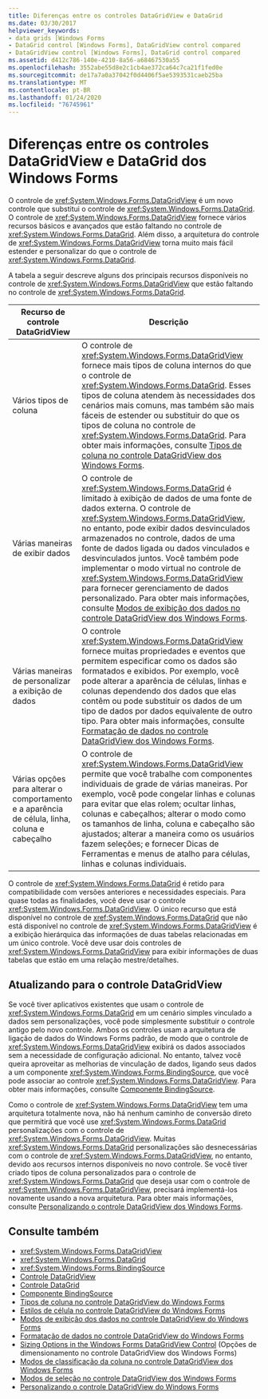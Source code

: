```yaml
---
title: Diferenças entre os controles DataGridView e DataGrid
ms.date: 03/30/2017
helpviewer_keywords:
- data grids [Windows Forms
- DataGrid control [Windows Forms], DataGridView control compared
- DataGridView control [Windows Forms], DataGrid control compared
ms.assetid: d412c786-140e-4210-8a56-a68467530a55
ms.openlocfilehash: 3552abe55d8e2c1cb4ae372ca64c7ca21f1fed0e
ms.sourcegitcommit: de17a7a0a37042f0d4406f5ae5393531caeb25ba
ms.translationtype: MT
ms.contentlocale: pt-BR
ms.lasthandoff: 01/24/2020
ms.locfileid: "76745961"
---
```

# <a name="differences-between-the-windows-forms-datagridview-and-datagrid-controls"></a>Diferenças entre os controles DataGridView e DataGrid dos Windows Forms
O controle de <xref:System.Windows.Forms.DataGridView> é um novo controle que substitui o controle de <xref:System.Windows.Forms.DataGrid>. O controle de <xref:System.Windows.Forms.DataGridView> fornece vários recursos básicos e avançados que estão faltando no controle de <xref:System.Windows.Forms.DataGrid>. Além disso, a arquitetura do controle de <xref:System.Windows.Forms.DataGridView> torna muito mais fácil estender e personalizar do que o controle de <xref:System.Windows.Forms.DataGrid>.  
  
 A tabela a seguir descreve alguns dos principais recursos disponíveis no controle de <xref:System.Windows.Forms.DataGridView> que estão faltando no controle de <xref:System.Windows.Forms.DataGrid>.  
  
|Recurso de controle DataGridView|Descrição|  
|----------------------------------|-----------------|  
|Vários tipos de coluna|O controle de <xref:System.Windows.Forms.DataGridView> fornece mais tipos de coluna internos do que o controle de <xref:System.Windows.Forms.DataGrid>. Esses tipos de coluna atendem às necessidades dos cenários mais comuns, mas também são mais fáceis de estender ou substituir do que os tipos de coluna no controle de <xref:System.Windows.Forms.DataGrid>. Para obter mais informações, consulte [Tipos de coluna no controle DataGridView dos Windows Forms](column-types-in-the-windows-forms-datagridview-control.md).|  
|Várias maneiras de exibir dados|O controle de <xref:System.Windows.Forms.DataGrid> é limitado à exibição de dados de uma fonte de dados externa. O controle de <xref:System.Windows.Forms.DataGridView>, no entanto, pode exibir dados desvinculados armazenados no controle, dados de uma fonte de dados ligada ou dados vinculados e desvinculados juntos. Você também pode implementar o modo virtual no controle de <xref:System.Windows.Forms.DataGridView> para fornecer gerenciamento de dados personalizado. Para obter mais informações, consulte [Modos de exibição dos dados no controle DataGridView dos Windows Forms](data-display-modes-in-the-windows-forms-datagridview-control.md).|  
|Várias maneiras de personalizar a exibição de dados|O controle <xref:System.Windows.Forms.DataGridView> fornece muitas propriedades e eventos que permitem especificar como os dados são formatados e exibidos. Por exemplo, você pode alterar a aparência de células, linhas e colunas dependendo dos dados que elas contêm ou pode substituir os dados de um tipo de dados por dados equivalente de outro tipo. Para obter mais informações, consulte [Formatação de dados no controle DataGridView dos Windows Forms](data-formatting-in-the-windows-forms-datagridview-control.md).|  
|Várias opções para alterar o comportamento e a aparência de célula, linha, coluna e cabeçalho|O controle de <xref:System.Windows.Forms.DataGridView> permite que você trabalhe com componentes individuais de grade de várias maneiras. Por exemplo, você pode congelar linhas e colunas para evitar que elas rolem; ocultar linhas, colunas e cabeçalhos; alterar o modo como os tamanhos de linha, coluna e cabeçalho são ajustados; alterar a maneira como os usuários fazem seleções; e fornecer Dicas de Ferramentas e menus de atalho para células, linhas e colunas individuais.|  
  
 O controle de <xref:System.Windows.Forms.DataGrid> é retido para compatibilidade com versões anteriores e necessidades especiais. Para quase todas as finalidades, você deve usar o controle <xref:System.Windows.Forms.DataGridView>. O único recurso que está disponível no controle de <xref:System.Windows.Forms.DataGrid> que não está disponível no controle de <xref:System.Windows.Forms.DataGridView> é a exibição hierárquica das informações de duas tabelas relacionadas em um único controle. Você deve usar dois controles de <xref:System.Windows.Forms.DataGridView> para exibir informações de duas tabelas que estão em uma relação mestre/detalhes.  
  
## <a name="upgrading-to-the-datagridview-control"></a>Atualizando para o controle DataGridView  
 Se você tiver aplicativos existentes que usam o controle de <xref:System.Windows.Forms.DataGrid> em um cenário simples vinculado a dados sem personalizações, você pode simplesmente substituir o controle antigo pelo novo controle. Ambos os controles usam a arquitetura de ligação de dados do Windows Forms padrão, de modo que o controle de <xref:System.Windows.Forms.DataGridView> exibirá os dados associados sem a necessidade de configuração adicional. No entanto, talvez você queira aproveitar as melhorias de vinculação de dados, ligando seus dados a um componente <xref:System.Windows.Forms.BindingSource>, que você pode associar ao controle <xref:System.Windows.Forms.DataGridView>. Para obter mais informações, consulte [Componente BindingSource](bindingsource-component.md).  
  
 Como o controle de <xref:System.Windows.Forms.DataGridView> tem uma arquitetura totalmente nova, não há nenhum caminho de conversão direto que permitirá que você use <xref:System.Windows.Forms.DataGrid> personalizações com o controle de <xref:System.Windows.Forms.DataGridView>. Muitas <xref:System.Windows.Forms.DataGrid> personalizações são desnecessárias com o controle de <xref:System.Windows.Forms.DataGridView>, no entanto, devido aos recursos internos disponíveis no novo controle. Se você tiver criado tipos de coluna personalizados para o controle de <xref:System.Windows.Forms.DataGrid> que deseja usar com o controle de <xref:System.Windows.Forms.DataGridView>, precisará implementá-los novamente usando a nova arquitetura. Para obter mais informações, consulte [Personalizando o controle DataGridView dos Windows Forms](customizing-the-windows-forms-datagridview-control.md).  
  
## <a name="see-also"></a>Consulte também

- <xref:System.Windows.Forms.DataGridView>
- <xref:System.Windows.Forms.DataGrid>
- <xref:System.Windows.Forms.BindingSource>
- [Controle DataGridView](datagridview-control-windows-forms.md)
- [Controle DataGrid](datagrid-control-windows-forms.md)
- [Componente BindingSource](bindingsource-component.md)
- [Tipos de coluna no controle DataGridView do Windows Forms](column-types-in-the-windows-forms-datagridview-control.md)
- [Estilos de célula no controle DataGridView do Windows Forms](cell-styles-in-the-windows-forms-datagridview-control.md)
- [Modos de exibição dos dados no controle DataGridView do Windows Forms](data-display-modes-in-the-windows-forms-datagridview-control.md)
- [Formatação de dados no controle DataGridView do Windows Forms](data-formatting-in-the-windows-forms-datagridview-control.md)
- [Sizing Options in the Windows Forms DataGridView Control](sizing-options-in-the-windows-forms-datagridview-control.md) (Opções de dimensionamento no controle DataGridView dos Windows Forms)
- [Modos de classificação da coluna no controle DataGridView dos Windows Forms](column-sort-modes-in-the-windows-forms-datagridview-control.md)
- [Modos de seleção no controle DataGridView dos Windows Forms](selection-modes-in-the-windows-forms-datagridview-control.md)
- [Personalizando o controle DataGridView do Windows Forms](customizing-the-windows-forms-datagridview-control.md)
